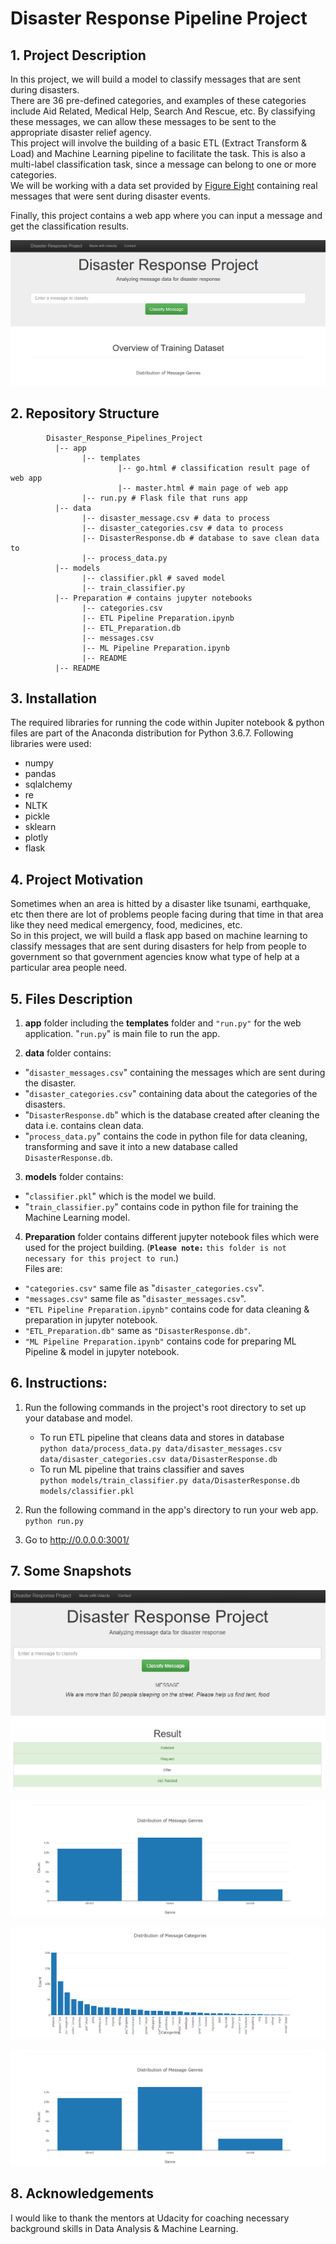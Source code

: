 # Disaster Response Pipeline Project

## 1. Project Description
In this project, we will build a model to classify messages that are sent during disasters.<br/>
There are 36 pre-defined categories, and examples of these categories include Aid Related, Medical Help, Search And Rescue, etc. By classifying these messages, we can allow these messages to be sent to the appropriate disaster relief agency.<br/>
This project will involve the building of a basic ETL (Extract Transform & Load) and Machine Learning pipeline to facilitate the task. This is also a multi-label classification task, since a message can belong to one or more categories.<br/>
 We will be working with a data set provided by [Figure Eight](https://www.figure-eight.com/) containing real messages that were sent during disaster events.

Finally, this project contains a web app where you can input a message and get the classification results.

![Screenshot of Web App](WebApp.PNG)

## 2. Repository Structure
~~~~~~~
        Disaster_Response_Pipelines_Project
          |-- app
                |-- templates
                        |-- go.html # classification result page of web app
                        |-- master.html # main page of web app
                |-- run.py # Flask file that runs app
          |-- data
                |-- disaster_message.csv # data to process
                |-- disaster_categories.csv # data to process
                |-- DisasterResponse.db # database to save clean data to
                |-- process_data.py
          |-- models
                |-- classifier.pkl # saved model
                |-- train_classifier.py
          |-- Preparation # contains jupyter notebooks
                |-- categories.csv
                |-- ETL Pipeline Preparation.ipynb
                |-- ETL_Preparation.db
                |-- messages.csv
                |-- ML Pipeline Preparation.ipynb
                |-- README
          |-- README
~~~~~~~

## 3. Installation
The required libraries for running the code within Jupiter notebook & python files are part of the Anaconda distribution for Python 3.6.7. Following libraries were used:

* numpy
* pandas
* sqlalchemy
* re
* NLTK
* pickle
* sklearn
* plotly
* flask

## 4. Project Motivation
Sometimes when an area is hitted by a disaster like tsunami, earthquake, etc then there are lot of problems people facing during that time in that area like they need medical emergency, food, medicines, etc.<br/>
So in this project, we will build a flask app based on machine learning to classify messages that are sent during disasters for help from people to government so that government agencies know what type of help at a particular area people need.

## 5. Files Description
1. **app** folder including the **templates** folder and `"run.py"` for the web application. "`run.py`" is main file to run the app.

2. **data** folder contains:
* "`disaster_messages.csv`" containing the messages which are sent during the disaster.
* "`disaster_categories.csv`" containing data about the categories of the disasters.
* "`DisasterResponse.db`" which is the database created after cleaning the data i.e. contains clean data.
* "`process_data.py`" contains the code in python file for data cleaning, transforming and save it into a new database called `DisasterResponse.db`.

3. **models** folder contains:
* "`classifier.pkl`" which is the model we build.
* "`train_classifier.py`" contains code in python file for training the Machine Learning model.

4. **Preparation** folder contains different jupyter notebook files which were used for the project building. (**`Please note:`** `this folder is not necessary for this project to run`.)<br/>
Files are:
* `"categories.csv"` same file as "`disaster_categories.csv`".
* `"messages.csv"` same file as "`disaster_messages.csv`".
* `"ETL Pipeline Preparation.ipynb"` contains code for data cleaning & preparation in jupyter notebook.
* `"ETL_Preparation.db"` same as `"DisasterResponse.db"`.
* `"ML Pipeline Preparation.ipynb"` contains code for preparing ML Pipeline & model in jupyter notebook.

## 6. Instructions:
1. Run the following commands in the project's root directory to set up your database and model.

    - To run ETL pipeline that cleans data and stores in database <br/>
        `python data/process_data.py data/disaster_messages.csv data/disaster_categories.csv data/DisasterResponse.db`
    - To run ML pipeline that trains classifier and saves <br/>
        `python models/train_classifier.py data/DisasterResponse.db models/classifier.pkl`

2. Run the following command in the app's directory to run your web app.
    `python run.py`

3. Go to http://0.0.0.0:3001/


## 7. Some Snapshots
![Screenshot of Web App Output](Output_Disaster.png)

![Screenshot of Distribution of Message Genres](Screenshot1.PNG)

![Screenshot of Distribution of Message Categories](Screenshot2.PNG)

![Screenshot of Categories Genres in Direct Genres](Screenshot1.PNG)

## 8. Acknowledgements

I would like to thank the mentors at Udacity for coaching necessary background skills in Data Analysis & Machine Learning.
